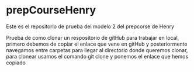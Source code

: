# prepCourseHenry
Este es el repositorio de prueba del modelo 2 del prepcorse de Henry

Prueba de como clonar un respositorio de gitHub para trabajar en local, primero debemos de copiar el enlace que vene en gitHub y posteriormente navegamos entre carpetas para llegar al directorio donde queremos clonar, para clonear usamos el comando git clone y ponemos el enlace que hemos copiado

